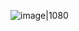 ![image|1080](https://github.com/iampedroluis/iampedroluis-Instagram-Photo-Feed-HTML-CSS/assets/83560861/19b5bc77-5ba5-464b-9074-512e393240bb)
